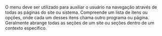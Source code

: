 O menu deve ser utilizado para auxiliar o usuário na navegação através de todas as páginas do site ou sistema. Compreende um lista de itens ou opções, onde cada um desses itens chama outro programa ou página. Geralmente abrange todas as seções de um site ou seções dentro de um contexto específico.

